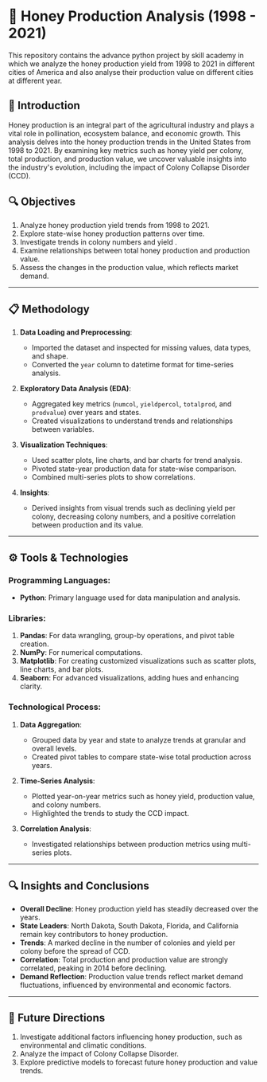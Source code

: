 # 🐝 Honey Production Analysis (1998 - 2021)
This repository contains the advance python project by skill academy in which we analyze the honey production yield from 1998 to 2021 in different cities of America and also analyse their production value on different cities at different year.

## 📌 Introduction
Honey production is an integral part of the agricultural industry and plays a vital role in pollination, ecosystem balance, and economic growth. This analysis delves into the honey production trends in the United States from 1998 to 2021. By examining key metrics such as honey yield per colony, total production, and production value, we uncover valuable insights into the industry's evolution, including the impact of Colony Collapse Disorder (CCD).

## 🔍 Objectives
1. Analyze honey production yield trends from 1998 to 2021.
2. Explore state-wise honey production patterns over time.
3. Investigate trends in colony numbers and yield .
4. Examine relationships between total honey production and production value.
5. Assess the changes in the production value, which reflects market demand.

---

## 📋 Methodology
1. **Data Loading and Preprocessing**:
   - Imported the dataset and inspected for missing values, data types, and shape.
   - Converted the `year` column to datetime format for time-series analysis.

2. **Exploratory Data Analysis (EDA)**:
   - Aggregated key metrics (`numcol`, `yieldpercol`, `totalprod`, and `prodvalue`) over years and states.
   - Created visualizations to understand trends and relationships between variables.

3. **Visualization Techniques**:
   - Used scatter plots, line charts, and bar charts for trend analysis.
   - Pivoted state-year production data for state-wise comparison.
   - Combined multi-series plots to show correlations.

4. **Insights**:
   - Derived insights from visual trends such as declining yield per colony, decreasing colony numbers, and a positive correlation between production and its value.

---

## ⚙️ Tools & Technologies
### **Programming Languages**:
- **Python**: Primary language used for data manipulation and analysis.

### **Libraries**:
1. **Pandas**: For data wrangling, group-by operations, and pivot table creation.
2. **NumPy**: For numerical computations.
3. **Matplotlib**: For creating customized visualizations such as scatter plots, line charts, and bar plots.
4. **Seaborn**: For advanced visualizations, adding hues and enhancing clarity.

### **Technological Process**:
1. **Data Aggregation**:
   - Grouped data by year and state to analyze trends at granular and overall levels.
   - Created pivot tables to compare state-wise total production across years.

2. **Time-Series Analysis**:
   - Plotted year-on-year metrics such as honey yield, production value, and colony numbers.
   - Highlighted the trends to study the CCD impact.

3. **Correlation Analysis**:
   - Investigated relationships between production metrics using multi-series plots.
     
---

## 🔍 Insights and Conclusions
- **Overall Decline**: Honey production yield has steadily decreased over the years.
- **State Leaders**: North Dakota, South Dakota, Florida, and California remain key contributors to honey production.
- **Trends**: A marked decline in the number of colonies and yield per colony before the spread of CCD.
- **Correlation**: Total production and production value are strongly correlated, peaking in 2014 before declining.
- **Demand Reflection**: Production value trends reflect market demand fluctuations, influenced by environmental and economic factors.

---

## 🚀 Future Directions
1. Investigate additional factors influencing honey production, such as environmental and climatic conditions.
2. Analyze the impact of Colony Collapse Disorder.
3. Explore predictive models to forecast future honey production and value trends.

